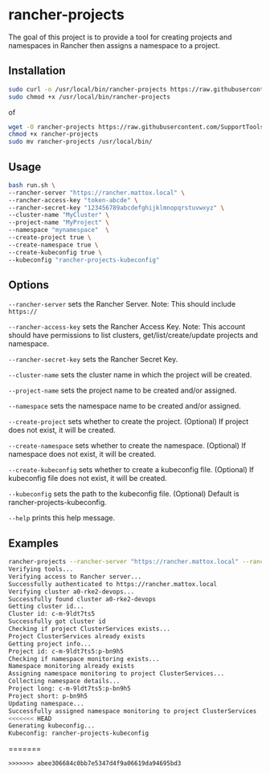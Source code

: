 # rancher-projects
The goal of this project is to provide a tool for creating projects and namespaces in Rancher then assigns a namespace to a project.

## Installation
```bash
sudo curl -o /usr/local/bin/rancher-projects https://raw.githubusercontent.com/SupportTools/rancher-projects/main/rancher-projects.sh
sudo chmod +x /usr/local/bin/rancher-projects
```

of

```bash
wget -O rancher-projects https://raw.githubusercontent.com/SupportTools/rancher-projects/main/rancher-projects.sh
chmod +x rancher-projects
sudo mv rancher-projects /usr/local/bin/
```

## Usage
```bash
bash run.sh \
--rancher-server "https://rancher.mattox.local" \
--rancher-access-key "token-abcde" \
--rancher-secret-key "123456789abcdefghijklmnopqrstuvwxyz" \
--cluster-name "MyCluster" \
--project-name "MyProject" \
--namespace "mynamespace"  \
--create-project true \
--create-namespace true \
--create-kubeconfig true \
--kubeconfig "rancher-projects-kubeconfig"
```

## Options
`--rancher-server` sets the Rancher Server. Note: This should include `https://`

`--rancher-access-key` sets the Rancher Access Key. Note: This account should have permissions to list clusters, get/list/create/update projects and namespace.

`--rancher-secret-key` sets the Rancher Secret Key.

`--cluster-name` sets the cluster name in which the project will be created.

`--project-name` sets the project name to be created and/or assigned.

`--namespace` sets the namespace name to be created and/or assigned.

`--create-project` sets whether to create the project. (Optional) If project does not exist, it will be created.

`--create-namespace` sets whether to create the namespace. (Optional) If namespace does not exist, it will be created.

`--create-kubeconfig` sets whether to create a kubeconfig file. (Optional) If kubeconfig file does not exist, it will be created.

`--kubeconfig` sets the path to the kubeconfig file. (Optional) Default is rancher-projects-kubeconfig.

`--help` prints this help message.

## Examples
```bash
rancher-projects --rancher-server "https://rancher.mattox.local" --rancher-access-key "token-abcde" --rancher-secret-key "123456789abcdefghijklmnopqrstuvwxyz"  --cluster-name a0-rke2-devops --project-name "ClusterServices" --namespace "monitoring" --create-project true --create-namespace true
Verifying tools...
Verifying access to Rancher server...
Successfully authenticated to https://rancher.mattox.local
Verifying cluster a0-rke2-devops...
Successfully found cluster a0-rke2-devops
Getting cluster id...
Cluster id: c-m-9ldt7ts5
Successfully got cluster id
Checking if project ClusterServices exists...
Project ClusterServices already exists
Getting project info...
Project id: c-m-9ldt7ts5:p-bn9h5
Checking if namespace monitoring exists...
Namespace monitoring already exists
Assigning namespace monitoring to project ClusterServices...
Collecting namespace details...
Project long: c-m-9ldt7ts5:p-bn9h5
Project short: p-bn9h5
Updating namespace...
Successfully assigned namespace monitoring to project ClusterServices
<<<<<<< HEAD
Generating kubeconfig...
Kubeconfig: rancher-projects-kubeconfig
```
=======
```
>>>>>>> abee306684c0bb7e5347d4f9a06619da94695bd3
